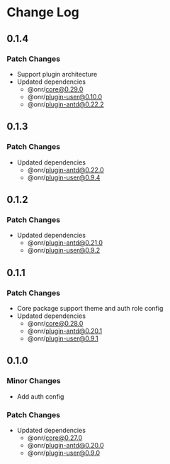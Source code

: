 # Change Log

## 0.1.4

### Patch Changes

- Support plugin architecture
- Updated dependencies
  - @onr/core@0.29.0
  - @onr/plugin-user@0.10.0
  - @onr/plugin-antd@0.22.2

## 0.1.3

### Patch Changes

- Updated dependencies
  - @onr/plugin-antd@0.22.0
  - @onr/plugin-user@0.9.4

## 0.1.2

### Patch Changes

- Updated dependencies
  - @onr/plugin-antd@0.21.0
  - @onr/plugin-user@0.9.2

## 0.1.1

### Patch Changes

- Core package support theme and auth role config
- Updated dependencies
  - @onr/core@0.28.0
  - @onr/plugin-antd@0.20.1
  - @onr/plugin-user@0.9.1

## 0.1.0

### Minor Changes

- Add auth config

### Patch Changes

- Updated dependencies
  - @onr/core@0.27.0
  - @onr/plugin-antd@0.20.0
  - @onr/plugin-user@0.9.0
